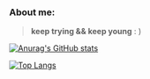 

### About me:

>    **keep trying && keep young** 
>   :  )  



<!-- https://github-readme-stats-git-masterrstaa-rickstaa.vercel.app
https://github-readme-stats.vercel.app -->

[![Anurag's GitHub stats](https://github-readme-stats-git-masterrstaa-rickstaa.vercel.app/api?username=yaoyunzhou&hide=issues&&show_icons=true&theme=radical)](https://github.com/anuraghazra/github-readme-stats)



[![Top Langs](https://github-readme-stats-git-masterrstaa-rickstaa.vercel.app/api/top-langs/?username=yaoyunzhou&layout=compact&hide=HTML,CSS,JavaScript)](https://github.com/anuraghazra/github-readme-stats)

